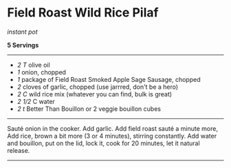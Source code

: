# Field Roast Wild Rice Pilaf

*instant pot*

**5 Servings**

---

- *2 T* olive oil
- *1* onion, chopped
- *1* package of Field Roast Smoked Apple Sage Sausage, chopped
- *2* cloves of garlic, chopped (use jarrred, don't be a hero)
- *2 C* wild rice mix (whatever you can find, bulk is great)
- *2 1/2* C water
- *2 t* Better Than Bouillon or 2 veggie bouillon cubes

---

Sauté onion in the cooker. Add garlic. Add field roast sauté a minute more,
Add rice, brown a bit more (3 or 4 minutes), stirring constantly. Add water
and bouillon, put on the lid, lock it, cook for 20 minutes, let it natural
release.

---
